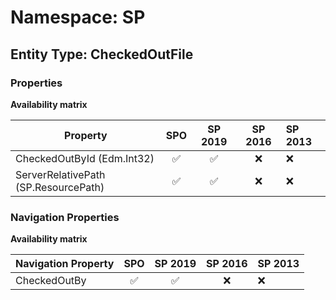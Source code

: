 # Namespace: SP

## Entity Type: CheckedOutFile

### Properties

**Availability matrix**

Property | SPO | SP 2019 | SP 2016 | SP 2013
----------|:---:|:-------:|:-------:|:-------
CheckedOutById (Edm.Int32) | ✅ | ✅ | ❌ | ❌
ServerRelativePath (SP.ResourcePath) | ✅ | ✅ | ❌ | ❌

### Navigation Properties

**Availability matrix**

Navigation Property | SPO | SP 2019 | SP 2016 | SP 2013
----------|:---:|:-------:|:-------:|:-------
CheckedOutBy | ✅ | ✅ | ❌ | ❌